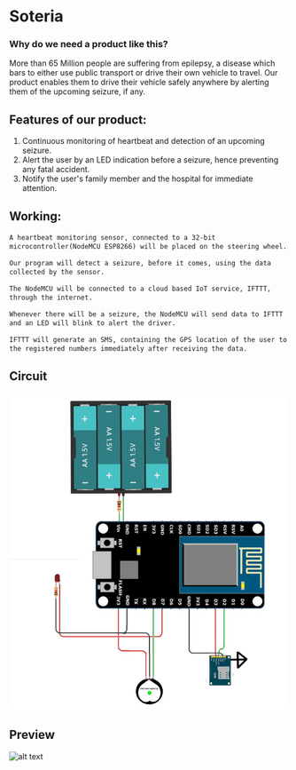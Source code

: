 # Soteria
### Why do we need a product like this?

More than 65 Million people are suffering from epilepsy, a disease which bars to either use public transport or drive their own vehicle to travel. Our product enables them to drive their vehicle safely anywhere by alerting them of the upcoming seizure, if any.

## Features of our product:

1. Continuous monitoring of heartbeat and detection of an upcoming seizure.
2. Alert the user by an LED indication before a seizure, hence preventing any fatal accident.
3. Notify the user's family member and  the hospital for immediate attention.

## Working:

```
A heartbeat monitoring sensor, connected to a 32-bit microcontroller(NodeMCU ESP8266) will be placed on the steering wheel.
```
```
Our program will detect a seizure, before it comes, using the data collected by the sensor.
```
```
The NodeMCU will be connected to a cloud based IoT service, IFTTT, through the internet.
```
```
Whenever there will be a seizure, the NodeMCU will send data to IFTTT and an LED will blink to alert the driver.
```
```
IFTTT will generate an SMS, containing the GPS location of the user to the registered numbers immediately after receiving the data.
```
## Circuit

![alt text](https://github.com/iamakkar/Soteria/blob/main/Images/circuit.jpg?raw=true)

## Preview

![alt text](https://github.com/iamakkar/Soteria/blob/main/Images/sample.jpg?raw=true)
